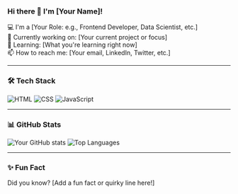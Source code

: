 ### Hi there 👋 I'm [Your Name]!

💻 I'm a [Your Role: e.g., Frontend Developer, Data Scientist, etc.]  
🎯 Currently working on: [Your current project or focus]  
🌱 Learning: [What you're learning right now]  
📫 How to reach me: [Your email, LinkedIn, Twitter, etc.]

---

### 🛠️ Tech Stack

![HTML](https://img.shields.io/badge/HTML5-E34F26?style=flat&logo=html5&logoColor=white)
![CSS](https://img.shields.io/badge/CSS3-1572B6?style=flat&logo=css3&logoColor=white)
![JavaScript](https://img.shields.io/badge/JavaScript-F7DF1E?style=flat&logo=javascript&logoColor=black)
<!-- Add more badges as needed -->

---

### 📊 GitHub Stats

![Your GitHub stats](https://github-readme-stats.vercel.app/api?username=YOUR_USERNAME&show_icons=true&theme=tokyonight)
![Top Languages](https://github-readme-stats.vercel.app/api/top-langs/?username=YOUR_USERNAME&layout=compact&theme=tokyonight)

---

### ✨ Fun Fact
Did you know? [Add a fun fact or quirky line here!]


<!--
**XanderCruz-X/XanderCruz-X** is a ✨ _special_ ✨ repository because its `README.md` (this file) appears on your GitHub profile.

Here are some ideas to get you started:

- 🔭 I’m currently working on ...
- 🌱 I’m currently learning ...
- 👯 I’m looking to collaborate on ...
- 🤔 I’m looking for help with ...
- 💬 Ask me about ...
- 📫 How to reach me: ...
- 😄 Pronouns: ...
- ⚡ Fun fact: ...
-->
